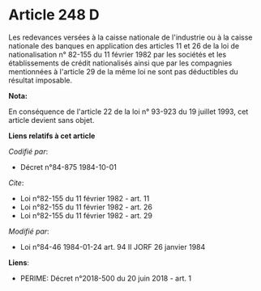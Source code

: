 # Article 248 D

Les redevances versées à la caisse nationale de l'industrie ou à la caisse nationale des banques en application des articles
11 et 26 de la loi de nationalisation n° 82-155 du 11 février 1982 par les sociétés et les établissements de crédit
nationalisés ainsi que par les compagnies mentionnées à l'article 29 de la même loi ne sont pas déductibles du résultat
imposable.

**Nota:**

En conséquence de l'article 22 de la loi n° 93-923 du 19 juillet 1993, cet article devient sans objet.

**Liens relatifs à cet article**

_Codifié par_:

  - Décret n°84-875 1984-10-01

_Cite_:

  - Loi n°82-155 du 11 février 1982 - art. 11
  - Loi n°82-155 du 11 février 1982 - art. 26
  - Loi n°82-155 du 11 février 1982 - art. 29

_Modifié par_:

  - Loi n°84-46 1984-01-24 art. 94 II JORF 26 janvier 1984

**Liens**:

  - PERIME: Décret n°2018-500 du 20 juin 2018 - art. 1
